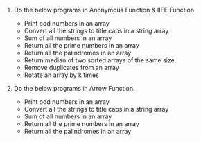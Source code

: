 1. Do the below programs in Anonymous Function & IIFE Function
   - Print odd numbers in an array
   - Convert all the strings to title caps in a string array
   - Sum of all numbers in an array
   - Return all the prime numbers in an array
   - Return all the palindromes in an array
   - Return median of two sorted arrays of the same size.
   - Remove duplicates from an array
   - Rotate an array by k times


2. Do the below programs in Arrow Function.
   - Print odd numbers in an array
   - Convert all the strings to title caps in a string array
   - Sum of all numbers in an array
   - Return all the prime numbers in an array
   - Return all the palindromes in an array

